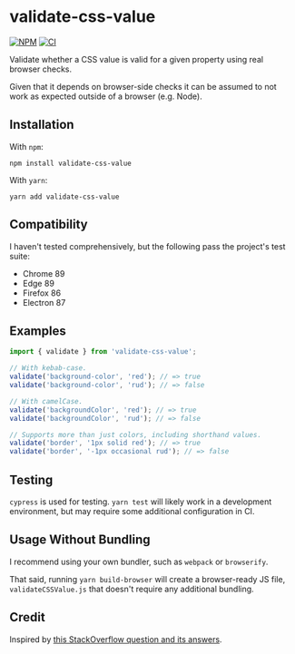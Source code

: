 # validate-css-value

[![NPM](https://img.shields.io/npm/v/validate-css-value.svg)](https://www.npmjs.com/package/validate-css-value) [![CI](https://github.com/dobs/validate-css-value-dev/actions/workflows/main.yml/badge.svg)](https://github.com/dobs/validate-css-value-dev/actions/workflows/main.yml)

Validate whether a CSS value is valid for a given property using real browser checks.

Given that it depends on browser-side checks it can be assumed to not work as expected outside of a browser (e.g. Node).

## Installation

With `npm`:

```
npm install validate-css-value
```

With `yarn`:

```
yarn add validate-css-value
```

## Compatibility

I haven't tested comprehensively, but the following pass the project's test suite:

- Chrome 89
- Edge 89
- Firefox 86
- Electron 87

## Examples

```javascript
import { validate } from 'validate-css-value';

// With kebab-case.
validate('background-color', 'red'); // => true
validate('background-color', 'rud'); // => false

// With camelCase.
validate('backgroundColor', 'red'); // => true
validate('backgroundColor', 'rud'); // => false

// Supports more than just colors, including shorthand values.
validate('border', '1px solid red'); // => true
validate('border', '-1px occasional rud'); // => false
```

## Testing

`cypress` is used for testing. `yarn test` will likely work in a development environment, but may require some additional configuration in CI.

## Usage Without Bundling

I recommend using your own bundler, such as `webpack` or `browserify`.

That said, running `yarn build-browser` will create a browser-ready JS file, `validateCSSValue.js` that doesn't require any additional bundling.

## Credit

Inspired by [this StackOverflow question and its answers](https://stackoverflow.com/questions/48484767/javascript-check-if-string-is-valid-css-color).

